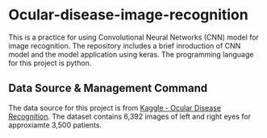 # Ocular-disease-image-recognition
This is a practice for using Convolutional Neural Networks (CNN) model for image recognition. The repository includes a brief inroduction of CNN model and the model application using keras. The programming language for this project is python.

## Data Source & Management Command
The data source for this project is from <a href='https://www.kaggle.com/andrewmvd/ocular-disease-recognition-odir5k'>Kaggle - Ocular Disease Recognition</a>. The dataset contains 6,392 images of left and right eyes for approxiamte 3,500 patients.
